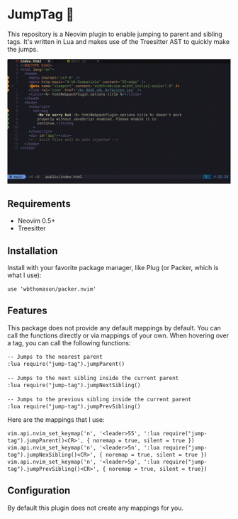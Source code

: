 # JumpTag 🏃

This repository is a Neovim plugin to enable jumping to parent and sibling tags. It's written in Lua and makes use of the Treesitter AST to quickly make the jumps.

![Demo](./demo.gif)

## Requirements

- Neovim 0.5+
- Treesitter

## Installation

Install with your favorite package manager, like Plug (or Packer, which is what I use):

```
use 'wbthomason/packer.nvim'
```

## Features

This package does not provide any default mappings by default. You can call the functions directly or via mappings of your own. When hovering over a tag, you can call the following functions:

```
-- Jumps to the nearest parent
:lua require("jump-tag").jumpParent()

-- Jumps to the next sibling inside the current parent
:lua require("jump-tag").jumpNextSibling()

-- Jumps to the previous sibling inside the current parent
:lua require("jump-tag").jumpPrevSibling()
```

Here are the mappings that I use:

```
vim.api.nvim_set_keymap('n', '<leader>55', ':lua require("jump-tag").jumpParent()<CR>', { noremap = true, silent = true })
vim.api.nvim_set_keymap('n', '<leader>5n', ':lua require("jump-tag").jumpNexSibling()<CR>', { noremap = true, silent = true })
vim.api.nvim_set_keymap('n', '<leader>5p', ':lua require("jump-tag").jumpPrevSibling()<CR>', { noremap = true, silent = true})
```

## Configuration

By default this plugin does not create any mappings for you.
